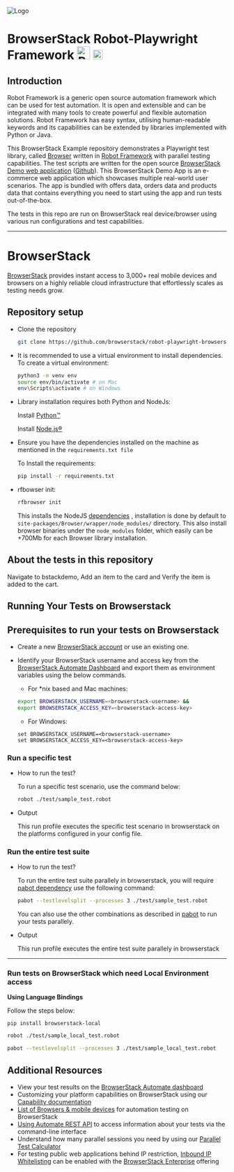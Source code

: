 ![Logo](https://www.browserstack.com/images/static/header-logo.jpg)

# BrowserStack Robot-Playwright Framework <a href="https://robotframework.org/"><img src="https://upload.wikimedia.org/wikipedia/commons/e/e4/Robot-framework-logo.png" alt="Robot" height="30" /></a> <a href="https://www.python.org//"><img src="https://www.python.org/static/img/python-logo@2x.png" alt="python" height="22" /></a>

## Introduction

Robot Framework is a generic open source automation framework which can be used for test automation. It is open and extensible and can be integrated with many tools to create powerful and flexible automation solutions.
Robot Framework has easy syntax, utilising human-readable keywords and its capabilities can be extended by libraries implemented with Python or Java.

This BrowserStack Example repository demonstrates a Playwright test library, called [Browser](https://robotframework-browser.org/) written in [Robot Framework](https://robotframework.org/) with parallel testing capabilities. The test scripts are written for the open source [BrowserStack Demo web application](https://bstackdemo.com) ([Github](https://github.com/browserstack/browserstack-demo-app)). This BrowserStack Demo App is an e-commerce web application which showcases multiple real-world user scenarios. The app is bundled with offers data, orders data and products data that contains everything you need to start using the app and run tests out-of-the-box.

The tests in this repo are run on BrowserStack real device/browser using various run configurations and test capabilities.

---

# BrowserStack

[BrowserStack](https://browserstack.com) provides instant access to 3,000+ real mobile devices and browsers on a highly reliable cloud infrastructure that effortlessly scales as testing needs grow.

## Repository setup

- Clone the repository
    ```sh
    git clone https://github.com/browserstack/robot-playwright-browserstack.git
    ```
    
- It is recommended to use a virtual environment to install dependencies. To create a virtual environment:
   ```sh
   python3 -m venv env
   source env/bin/activate # on Mac
   env\Scripts\activate # on Windows
   ```
- Library installation requires both Python and NodeJs:

  Install [Python™](https://www.python.org/downloads/)

  Install [Node.js®](https://nodejs.org/en/download/)
- Ensure you have the dependencies installed on the machine as mentioned in the `requirements.txt file`
    
    To Install the requirements:
    ```sh
    pip install -r requirements.txt
    ```
- rfbowser init:

  ```sh
  rfbrowser init
  ```
  This installs the NodeJS [dependencies](https://github.com/MarketSquare/robotframework-browser/blob/main/package.json)
  , installation is done by default to `site-packages/Browser/wrapper/node_modules/` directory.
  This also install browser binaries under the `node_modules` folder, which easily can be
  +700Mb for each Browser library installation.


## About the tests in this repository

  Navigate to bstackdemo, Add an item to the card and Verify the item is added to the cart.

## Running Your Tests on Browserstack

## Prerequisites to run your tests on Browserstack

- Create a new [BrowserStack account](https://www.browserstack.com/users/sign_up) or use an existing one.
- Identify your BrowserStack username and access key from the [BrowserStack Automate Dashboard](https://automate.browserstack.com/) and export them as environment variables using the below commands.

    - For \*nix based and Mac machines:

  ```sh
  export BROWSERSTACK_USERNAME=<browserstack-username> &&
  export BROWSERSTACK_ACCESS_KEY=<browserstack-access-key>
  ```

    - For Windows:

  ```shell
  set BROWSERSTACK_USERNAME=<browserstack-username>
  set BROWSERSTACK_ACCESS_KEY=<browserstack-access-key>
  ```
  
### Run a specific test

- How to run the test?

  To run a specific test scenario, use the command below:
  
  ```sh
  robot ./test/sample_test.robot
  ```

- Output

  This run profile executes the specific test scenario in browserstack on the platforms configured in your config file.


### Run the entire test suite

- How to run the test?

  To run the entire test suite parallely in browserstack, you will require [pabot dependency](https://pabot.org/)  use the following command:
  
  ```sh
  pabot --testlevelsplit --processes 3 ./test/sample_test.robot
  ```
  You can also use the other combinations as described in [pabot](https://pabot.org/) to run your tests parallely. 

- Output

  This run profile executes the entire test suite parallely in browserstack 

  
--- 

### Run tests on BrowserStack which need Local Environment access

  **Using Language Bindings**

  Follow the steps below:
  ```
  pip install browserstack-local
  ```
  ```sh
  robot ./test/sample_local_test.robot
  ```
  ```sh
  pabot --testlevelsplit --processes 3 ./test/sample_local_test.robot
  ```


## Additional Resources

- View your test results on the [BrowserStack Automate dashboard](https://www.browserstack.com/automate)
- Customizing your platform capabilities on BrowserStack using our [Capability documentation](https://www.browserstack.com/docs/automate/playwright/playwright-capabilities)
- [List of Browsers & mobile devices](https://www.browserstack.com/docs/automate/playwright/browsers-and-os) for automation testing on BrowserStack
- [Using Automate REST API](https://www.browserstack.com/automate/rest-api) to access information about your tests via the command-line interface
- Understand how many parallel sessions you need by using our [Parallel Test Calculator](https://www.browserstack.com/automate/parallel-calculator?ref=github)
- For testing public web applications behind IP restriction, [Inbound IP Whitelisting](https://www.browserstack.com/local-testing/inbound-ip-whitelisting) can be enabled with the [BrowserStack Enterprise](https://www.browserstack.com/enterprise) offering
